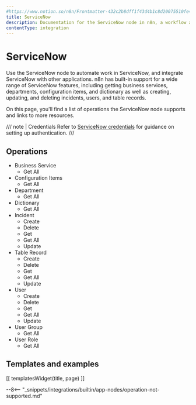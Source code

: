 ```yaml
---
#https://www.notion.so/n8n/Frontmatter-432c2b8dff1f43d4b1c8d20075510fe4
title: ServiceNow
description: Documentation for the ServiceNow node in n8n, a workflow automation platform. Includes details of operations and configuration, and links to examples and credentials information.
contentType: integration
---
```


# ServiceNow

Use the ServiceNow node to automate work in ServiceNow, and integrate ServiceNow with other applications. n8n has built-in support for a wide range of ServiceNow features, including getting business services, departments, configuration items, and dictionary as well as creating, updating, and deleting incidents, users, and table records. 

On this page, you'll find a list of operations the ServiceNow node supports and links to more resources.

/// note | Credentials
Refer to [ServiceNow credentials](/integrations/builtin/credentials/servicenow/) for guidance on setting up authentication. 
///

## Operations

* Business Service
    * Get All
* Configuration Items
    * Get All
* Department
    * Get All
* Dictionary
    * Get All
* Incident
    * Create
    * Delete
    * Get
    * Get All
    * Update
* Table Record
    * Create
    * Delete
    * Get
    * Get All
    * Update
* User
    * Create
    * Delete
    * Get
    * Get All
    * Update
* User Group
    * Get All
* User Role
    * Get All

## Templates and examples

<!-- see https://www.notion.so/n8n/Pull-in-templates-for-the-integrations-pages-37c716837b804d30a33b47475f6e3780 -->
[[ templatesWidget(title, page) ]]

--8<-- "_snippets/integrations/builtin/app-nodes/operation-not-supported.md"
